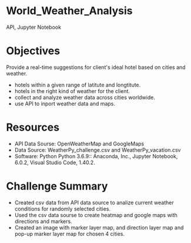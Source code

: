 # World_Weather_Analysis
API, Jupyter Notebook

# Objectives
Provide a real-time suggestions for client's ideal hotel based on cities and weather.
- hotels within a given range of latitute and longtitute.
- hotels in the right kind of weather for the client.
- collect and analyze weather data across cities worldwide.
- use API to inport weather data and maps.

# Resources
- API Data Sourse: OpenWeatherMap and GoogleMaps
- Data Source: WeatherPy_challenge.csv and WeatherPy_vacation.csv
- Software: Python Python 3.6.9:: Anaconda, Inc., Jupyter Notebook, 6.0.2, Visual Studio Code, 1.40.2. 

# Challenge Summary
- Created csv data from API data source to analize current weather conditions for randomly selected cities.
- Used the csv data sourse to create heatmap and google maps with directions and markers. 
- Created an image with marker layer map, and direction layer map and pop-up marker layer map for chosen 4 cities.


